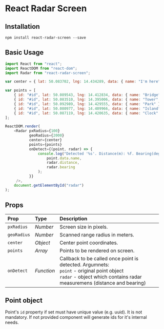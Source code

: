 # React Radar Screen

## Installation

```
npm install react-radar-screen --save
```

## Basic Usage

```javascript
import React from "react";
import ReactDOM from "react-dom";
import Radar from "react-radar-screen";

var center = { lat: 50.083702, lng: 14.434289, data: { name: "I'm here" } };

var points = [
    { id: "#id", lat: 50.089543, lng: 14.412834, data: { name: "Bridge" } },
    { id: "#id", lat: 50.083510, lng: 14.395006, data: { name: "Tower" } },
    { id: "#id", lat: 50.092989, lng: 14.429555, data: { name: "Park" } },
    { id: "#id", lat: 50.080977, lng: 14.409966, data: { name: "Island" } },
    { id: "#id", lat: 50.087119, lng: 14.420635, data: { name: "Clock" }}
];

ReactDOM.render(
    <Radar pxRadius={100}
           geoRadius={2000}
           center={center}
           points={points}
           onDetect={(point, radar) => {
               console.log("Detected '%s'. Distance(m): %f. Bearing(deg): %f.",
                   point.data.name,
                   radar.distance,
                   radar.bearing
               );
           }}
     />,
    document.getElementById("radar")
);
```

## Props

| Prop        | Type           | Description  |
| :---------- | :--------------| :------------ |
| `pxRadius`  | *Number*       | Screen size in pixels. |
| `geoRadius` | *Number*       | Scanned range radius in meters. |
| `center`    | *Object*       | Center point coordinates. |
| `points`    | *Array*        | Points to be rendered on screen. |
| `onDetect`  | *Function*     | Callback to be called once point is detected. Argumnets: <br>`point` - original point object<br> `radar` - object which contains radar measuremens (distance and bearing)|


## Point object
Point's `id` property if set must have unique value (e.g. uuid). It is not mandatory.
If not provided component will generate ids for it's internal needs.